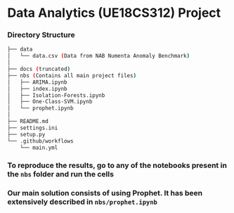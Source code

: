 # Data Analytics (UE18CS312) Project



### Directory Structure

```bash
├── data
│   └── data.csv (Data from NAB Numenta Anomaly Benchmark)
│
├── docs (truncated)
├── nbs (Contains all main project files)
│   ├── ARIMA.ipynb 
│   ├── index.ipynb
│   ├── Isolation-Forests.ipynb
│   ├── One-Class-SVM.ipynb
│   └── prophet.ipynb
│
├── README.md
├── settings.ini
├── setup.py
└── .github/workflows
    └── main.yml
```

### To reproduce the results, go to any of the notebooks present in the ```nbs``` folder and run the cells

### Our main solution consists of using Prophet. It has been extensively described in ```nbs/prophet.ipynb```
